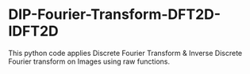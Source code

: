 # DIP-Fourier-Transform-DFT2D-IDFT2D
This python code applies Discrete Fourier Transform &amp; Inverse Discrete Fourier transform on Images using raw functions.
